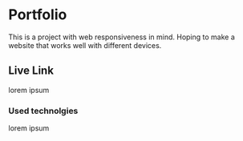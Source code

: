 # Portfolio

This is a project with web responsiveness in mind. Hoping to make a website that works well with different devices.
## Live Link

lorem ipsum
### Used technolgies 
lorem ipsum